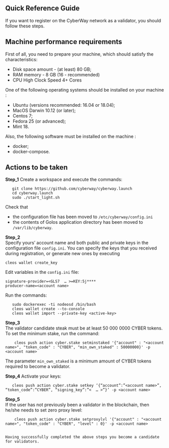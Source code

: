 
## Quick Reference Guide

If you want to register on the CyberWay network as a validator, you should follow these steps.

## Machine performance requirements

First of all, you need to prepare your machine, which should satisfy the characteristics:
  * Disk space amount - (at least) 80 GB;
  * RAM memory - 8 GB (16 - recommended)
  * CPU High Clock Speed 4+ Cores  


One of the following operating systems should be installed on your machine :
  * Ubuntu (versions recommended: 16.04 or 18.04);
  * MacOS Darwin 10.12 (or later);
  * Centos 7;
  * Fedora 25 (or advanced);
  * Mint 18.


Also, the following software must be installed on the machine :
  * docker;
  * docker-compose.  

## Actions to be taken
 
**Step_1** Create a workspace and execute the commands: 
```
   git clone https://github.com/cyberway/cyberway.launch
   cd cyberway.launch
   sudo ./start_light.sh
```  

Check that  
  * the configuration file has been moved to `/etc/cyberway/config.ini` 
  * the contents of Golos application directory has been moved to `/var/lib/cyberway`.  


**Step_2**  
Specify yours’ account name and both public and private keys in the configuration file `config.ini`. You can specify the keys that you received during registration, or generate new ones by executing
```
cleos wallet create_key
```

Edit variables in the `config.ini` file:
```
signature-provider=<GLS7  … >=KEY:5j****
producer-name=<account name>
```  
 
Run the commands:  
```
   sudo dockerexec -ti nodeosd /bin/bash
   cleos wallet create --to-console
   cleos wallet import --private-key <active-key>

```  

**Step_3**   
The validator candidate steak must be at least 50 000 0000 CYBER tokens. To set the minimum stake, run the command:  
```
    cleos push action cyber.stake setminstaked '{"account" : "<account name>", "token_code" : "CYBER", "min_own_staked" : 50000000}' -p <account name>
```   

The parameter `min_own_staked` is a minimum amount of CYBER tokens required to become a validator.  

**Step_4**  Activate your keys:  

```
   cleos push action cyber.stake setkey ‘{“account”:”<account name>”, “token_code”:”CYBER”, “signing_key”:”<  … >”}’ -p <account name>  
```

**Step_5**  
If the user has not previously been a validator in the blockchain, then he/she needs to set zero proxy level:  
```
    cleos push action cyber.stake setproxylvl '{"account" : "<account name>", "token_code" : "CYBER", "level" : 0}' -p <account name>
```  

```   

Нaving successfully completed the above steps you become a candidate for validators.
